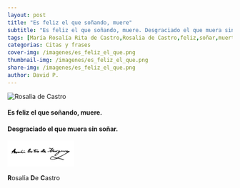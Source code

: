 ```yaml
---
layout: post
title: "Es feliz el que soñando, muere"
subtitle: "Es feliz el que soñando, muere. Desgraciado el que muera sin soñar. Rosalía De Castro"
tags: [María Rosalía Rita de Castro,Rosalia de Castro,feliz,soñar,muerte,desgraciado,soñando]
categorias: Citas y frases
cover-img: /imagenes/es_feliz_el_que.png
thumbnail-img: /imagenes/es_feliz_el_que.png
share-img: /imagenes/es_feliz_el_que.png
author: David P.
---
```


<img src="/imagenes/Rosalía_Castro.jpg" alt="Rosalia de Castro" style="width:300px;"/>

#### **E**s feliz el que soñando, muere. 

#### **D**esgraciado el que muera sin soñar.



<img src="/imagenes/Rosalia_de_Castro_Firma.png" alt="**María Rosalía Rita de Castro**" style="width:150px;"/>

**R**osalía **D**e **C**astro
